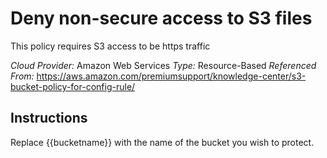 # Deny non-secure access to S3 files
This policy requires S3 access to be https traffic

*Cloud Provider:* Amazon Web Services
*Type:* Resource-Based
*Referenced From:* https://aws.amazon.com/premiumsupport/knowledge-center/s3-bucket-policy-for-config-rule/

## Instructions
Replace {{bucketname}} with the name of the bucket you wish to protect.